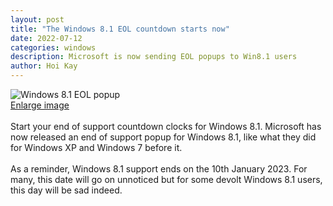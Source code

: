 ```yaml
---
layout: post
title: "The Windows 8.1 EOL countdown starts now"
date: 2022-07-12
categories: windows
description: Microsoft is now sending EOL popups to Win8.1 users
author: Hoi Kay
---
```

![Windows 8.1 EOL popup]({{site.github.url}}/assets/img/win8-eol/win8-eol.png) <br>
[Enlarge image](https://hoikay.li/assets/img/win8-eol/win8-eol.png)
<br>
<br>
Start your end of support countdown clocks for Windows 8.1. Microsoft has now released an end of support popup for Windows 8.1, like what they did for Windows XP and Windows 7 before it. <br>
<br>
As a reminder, Windows 8.1 support ends on the 10th January 2023. For many, this date will go on unnoticed but for some devolt Windows 8.1 users, this day will be sad indeed.